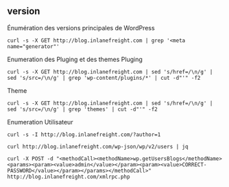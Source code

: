 ## version 
  
Énumération des versions principales de WordPress
```
curl -s -X GET http://blog.inlanefreight.com | grep '<meta name="generator"'
```

Enumeration des Pluging et des themes 
Pluging 
```
curl -s -X GET http://blog.inlanefreight.com | sed 's/href=/\n/g' | sed 's/src=/\n/g' | grep 'wp-content/plugins/*' | cut -d"'" -f2
```

Theme 

```
curl -s -X GET http://blog.inlanefreight.com | sed 's/href=/\n/g' | sed 's/src=/\n/g' | grep 'themes' | cut -d"'" -f2
```

Enumeration Utilisateur 

```
curl -s -I http://blog.inlanefreight.com/?author=1
```

```
curl http://blog.inlanefreight.com/wp-json/wp/v2/users | jq
```

```
curl -X POST -d "<methodCall><methodName>wp.getUsersBlogs</methodName><params><param><value>admin</value></param><param><value>CORRECT-PASSWORD</value></param></params></methodCall>" http://blog.inlanefreight.com/xmlrpc.php
```